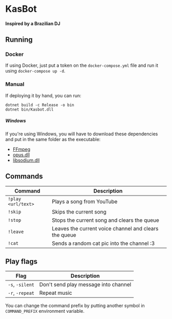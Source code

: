 # KasBot
#### Inspired by a Brazilian DJ

## Running

### Docker
If using Docker, just put a token on the `docker-compose.yml` file and run it using `docker-compose up -d`.

### Manual
If deploying it by hand, you can run:
```shell
dotnet build -c Release -o bin
dotnet bin/Kasbot.dll
```

##### Windows
If you're using Windows, you will have to download these dependencies and put in the same folder as the executable:
* [FFmpeg](https://ffmpeg.org/download.html)
* [opus.dll](win-x64/opus.dll)
* [libsodium.dll](win-x64/libsodium.dll)

## Commands
| Command | Description
| -- | -- |
| `!play <url/text>` | Plays a song from YouTube |
| `!skip` | Skips the current song |
| `!stop` | Stops the current song and clears the queue |
| `!leave` | Leaves the current voice channel and clears the queue |
| `!cat` | Sends a random cat pic into the channel :3 |

## Play flags
| Flag | Description
| -- | -- |
| `-s`, `-silent` | Don't send play message into channel |
| `-r`, `-repeat` | Repeat music |

You can change the command prefix by putting another symbol in `COMMAND_PREFIX` environment variable.